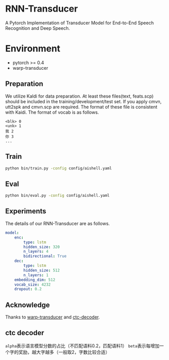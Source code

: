 # RNN-Transducer
A Pytorch Implementation of Transducer Model for End-to-End Speech Recognition and Deep Speech.

# Environment
- pytorch >= 0.4
- warp-transducer

## Preparation
We utilize Kaldi for data preparation. At least these files(text, feats.scp) should be included in the training/development/test set. If you apply cmvn, utt2spk and cmvn.scp are required. The format of these file is consistent with Kaidi. The format of vocab is as follows.

```
<blk> 0
<unk> 1
我 2
你 3
...
```
## Train
```bash
python bin/train.py -config config/aishell.yaml
```

## Eval
```bash
python bin/eval.py -config config/aishell.yaml
```

## Experiments
The details of our RNN-Transducer are as follows.
```yaml
model:
    enc:
        type: lstm
        hidden_size: 320
        n_layers: 4
        bidirectional: True
    dec:
        type: lstm
        hidden_size: 512
        n_layers: 1
    embedding_dim: 512
    vocab_size: 4232
    dropout: 0.2
```

## Acknowledge
Thanks to [warp-transducer](https://github.com/HawkAaron/warp-transducer) and [ctc-decoder](https://github.com/parlance/ctcdecode).

## ctc decoder

`alpha`表示语言模型分数的占比（不匹配语料0.2，匹配语料1）
`beta`表示每增加一个字的奖励，越大字越多（一般取2，字数比较合适）
